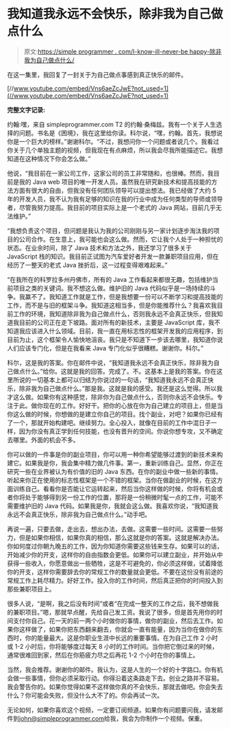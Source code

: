 # 我知道我永远不会快乐，除非我为自己做点什么

> 原文:[https://simple programmer . com/I-know-ill-never-be happy-除非我为自己做点什么/](https://simpleprogrammer.com/i-know-ill-never-be-happy-unless-i-do-something-for-myself/)

在这一集里，我回复了一封关于为自己做点事感到真正快乐的邮件。

[//www.youtube.com/embed/Vns6aeZcJwE?not_used=1](//www.youtube.com/embed/Vns6aeZcJwE?not_used=1)

**完整文字记录:**

约翰:嘿，来自 simpleprogrammer.com T2 的约翰·桑梅兹。我有一个关于人生选择的问题。书名是《困境》，我在这里给你读。科尔说，“嘿，约翰。首先，我想说你是一个巨大的榜样。”谢谢科尔。“不过，我想问你一个问题或者说几个。我看过你关于几个单独主题的视频，但我现在有点麻烦，所以我会尽我所能描述它。我想知道在这种情况下你会怎么做。”

他说，“我目前在一家公司工作，这家公司的员工非常随和，也很棒。然而，我目前是我的 Java web 项目的唯一开发人员。虽然我在研究新技术和提高技能的方法方面有很大的自由，但我没有任何团队领导可以提出想法。我已经做了大约 5 年的开发人员，我不认为我有足够的知识在我的行业中成为任何类型的导师或领导者，尽管我努力提高。我目前的项目实际上是一个老式的 Java 网站，目前几乎无法维护。”

“我想负责这个项目，但问题是我认为我的公司刚刚与另一家计划逐步淘汰我的项目的公司合作。在生意上，我可能也会这么做。然而，它让我个人处于一种担忧的状态。在业余时间，除了 Java 技术和方法之外，我还学习了很多关于 JavaScript 栈的知识。我目前正试图为汽车爱好者开发一款兼职项目应用，但在经历了一整天的老式 Java 挫折后，这一过程变得艰难起来。”

“在我所在的科罗拉多州丹佛市，所有的 Java 工作看起来都很无趣，包括维护当前项目之类的关键词。我不想这么做。维护旧的 Java 代码似乎是一场持续的斗争。我赢不了。我知道工作就是工作，但是我想要一份可以不断学习和提高技能的工作，而不是与旧的框架斗争。我知道这相当多，但是你能推荐什么？我喜欢我目前工作的环境，我知道除非我为自己做点什么，否则我永远不会真正快乐，但我知道我目前的公司正在走下坡路。面对所有的新技术，主要是 JavaScript 库，我不知道我应该进入什么领域。目前，我一直在用标志性的框架开发我的应用程序，到目前为止，这个框架令人愉快地沮丧。我只是不知道下一步该去哪里，我知道你说人们应该专门化，但是在我看来 Java 专门化似乎很糟糕。谢谢你。科尔。”

科尔，这是我的答案。你在邮件中说，“我知道我永远不会真正快乐，除非我为自己做点什么。”给你。这就是我的回答。完成了。不。这基本上是我的答案。你在这里所说的一切基本上都可以归结为你说过的一句话，“我知道我永远不会真正快乐，除非我为自己做点什么。”那是我。这就是我的感受。我还是这么觉得。所以我才这么做。如果你有这种感觉，除非你为自己做点什么，否则你永远不会快乐。专注于此。做你现在的工作。好好干。把你的心放在你为自己建立的项目上，但是当你这么做的时候，你想做的是建立你自己的项目。找个副业，对吧？如果你已经有了一个，那就开始构建吧。继续努力。全心投入，就像在目前的工作中混日子一样，因为你没有真正学到任何技能，也没有晋升的空间。你说你想专攻，又不确定去哪里。外面的机会不多。

你可以做的一件事是你的副业项目，你可以用一种你希望能够过渡到的新技术来构建它。如果我是你，我会集中精力做几件事。第一，重新训练自己。显然，你正在研究一些在业界被认为有价值的旧的 Java 东西。在你的副业中做一些新的事情。听起来你正在使用的标志性框架是一个不错的框架。当你在做副业的时候，在这方面训练自己。看看你是否能让它运转起来，然后当你这样做的时候，你将有机会或者你将处于能够得到另一份工作的位置，那将是一份稍微时髦一点的工作，可能不需要维护旧的 Java 代码。如果我是你，我就会这么做。我喜欢你说，“我知道我永远不会真正快乐，除非我为自己做点什么。”动手吧。

再说一遍，只要去做，走出去，想出办法，去做。这需要一些时间。这需要一些努力，但是如果你相信，如果你真的相信，那么这就是你的答案。这就是解决办法。你如何度过你朝九晚五的工作，因为你知道你需要这些钱来生存。如果可以的话，开始减少你的开支，这样你的自由指数会更低。如果你可以建立副业，并开始从中获得一些收入，你愿意做出一些牺牲，这是不可避免的，你必须这样做，试着降低你的开支，这样你需要辞去你的常规工作的数量就会更低。不要在这份没有前途的常规工作上耗尽精力。好好工作。投入你的工作时间，然后真正把你的时间投入到那些兼职项目上。

很多人说，“是啊，我之后没有时间”或者“在完成一整天的工作之后，我不想做我的兼职项目。”嗯，那就早点醒，先给自己发工资。我说了很多，但是首先用你的时间支付你自己。花一天的前一两个小时做你的事情，做你的副业，然后去工作。如果你这样做了，如果你把东西翻来翻去，你就会一直有能量，因为当你在做你的东西时，你的能量最大。这是你职业生涯中长远的重要事情。在为自己工作 2 小时或 1-2 小时后，你将能够度过每天 8 小时的工作时间。当你把它倒过来的时候，通常很难回到家，然后在你筋疲力尽之后再花 1-2 个小时在你的事情上。

当然，我会推荐。谢谢你的邮件。我认为，这是人生的一个好的十字路口。你有机会做一些事情，但你必须采取行动。你得沿着这条路走下去。创业之路并不容易。我会警告你的。如果你觉得如果不这样做你真的不会快乐，那就去做吧。你会失去什么？你可能会失败，但没什么大不了的。你会再试一次。

无论如何，如果你喜欢这个视频，一定要订阅频道。如果你有问题要问我，请发邮件到[john@simpleprogrammer.com](mailto:john@simpleprogrammer.com)给我，我会为你制作一个视频。保重。